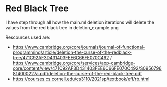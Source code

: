 # Red Black Tree

I have step through all how the main.ml deletion iterations will delete the values from the red black tree in deletion_example.png

Rescources used are: 
- https://www.cambridge.org/core/journals/journal-of-functional-programming/article/deletion-the-curse-of-the-redblack-tree/471C92AF3D431403FEE6C66FE070C492 / https://www.cambridge.org/core/services/aop-cambridge-core/content/view/471C92AF3D431403FEE6C66FE070C492/S0956796814000227a.pdf/deletion-the-curse-of-the-red-black-tree.pdf 
- https://courses.cs.cornell.edu/cs3110/2021sp/textbook/eff/rb.html 
